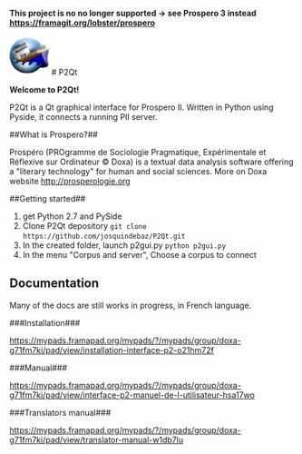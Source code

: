 **This project is no no longer supported -> see Prospero 3 instead https://framagit.org/lobster/prospero**


<img src="https://github.com/josquindebaz/P2Qt/blob/master/images/Prospero-II.png" alt="Prospero II logo" height="70" >
# P2Qt

**Welcome to P2Qt!**

P2Qt is a Qt graphical interface for Prospero II.
Written in Python using Pyside, it connects a running PII server.

##What is Prospero?##

Prospéro (PROgramme de Sociologie Pragmatique, Expérimentale et Réflexive sur
Ordinateur © Doxa) is a textual data analysis software offering a "literary
technology" for human and social sciences. More on Doxa website http://prosperologie.org

##Getting started##

1. get Python 2.7 and PySide
2. Clone P2Qt depository `git clone https://github.com/josquindebaz/P2Qt.git`
3. In the created folder, launch p2gui.py `python p2gui.py`
4. In the menu "Corpus and server", Choose a corpus to connect

## Documentation

Many of the docs are still works in progress, in French language.

###Installation###

https://mypads.framapad.org/mypads/?/mypads/group/doxa-g71fm7ki/pad/view/installation-interface-p2-o21hm72f

###Manual###

https://mypads.framapad.org/mypads/?/mypads/group/doxa-g71fm7ki/pad/view/interface-p2-manuel-de-l-utilisateur-hsa17wo

###Translators manual###

https://mypads.framapad.org/mypads/?/mypads/group/doxa-g71fm7ki/pad/view/translator-manual-w1db7lu


